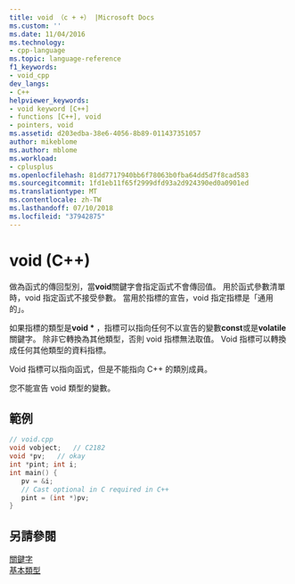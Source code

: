 ```yaml
---
title: void （c + +） |Microsoft Docs
ms.custom: ''
ms.date: 11/04/2016
ms.technology:
- cpp-language
ms.topic: language-reference
f1_keywords:
- void_cpp
dev_langs:
- C++
helpviewer_keywords:
- void keyword [C++]
- functions [C++], void
- pointers, void
ms.assetid: d203edba-38e6-4056-8b89-011437351057
author: mikeblome
ms.author: mblome
ms.workload:
- cplusplus
ms.openlocfilehash: 81dd7717940bb6f78063b0fba64dd5d7f8cad583
ms.sourcegitcommit: 1fd1eb11f65f2999dfd93a2d924390ed0a0901ed
ms.translationtype: MT
ms.contentlocale: zh-TW
ms.lasthandoff: 07/10/2018
ms.locfileid: "37942875"
---
```

# <a name="void-c"></a>void (C++)
做為函式的傳回型別，當**void**關鍵字會指定函式不會傳回值。 用於函式參數清單時，void 指定函式不接受參數。 當用於指標的宣告，void 指定指標是「通用的」。  
  
 如果指標的類型是**void \*** ，指標可以指向任何不以宣告的變數**const**或是**volatile**關鍵字。 除非它轉換為其他類型，否則 void 指標無法取值。 Void 指標可以轉換成任何其他類型的資料指標。  
  
 Void 指標可以指向函式，但是不能指向 C++ 的類別成員。  
  
 您不能宣告 void 類型的變數。  
  
## <a name="example"></a>範例  
  
```cpp 
// void.cpp  
void vobject;   // C2182  
void *pv;   // okay  
int *pint; int i;  
int main() {  
   pv = &i;  
   // Cast optional in C required in C++  
   pint = (int *)pv;  
}   
``` 
  
## <a name="see-also"></a>另請參閱  
 [關鍵字](../cpp/keywords-cpp.md)   
 [基本類型](../cpp/fundamental-types-cpp.md)